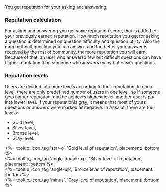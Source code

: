 You get reputation for your asking and answering.

### Reputation calculation

For asking and answering you get some reputation score, that is added to your previously earned reputation. How much reputation you get for asking a question is determined on question difficulty and question utility. Also the more difficult question you can answer, and the better your answer is received by the rest of community, the more reputation you will earn. Because of that, an user who answered few but difficult questions can have higher reputation than someone who answers many but easier questions.

### Reputation levels

Users are divided into more levels according to their reputation. In each level, there are only predefined number of users in one level, so if someone gets higher reputation, and he achieves highest level, another user is put into lower level. If your reputationis gray, it means that most of yours questions or answers were marked as negative. In Askalot, there are four levels:

- Gold level,
- Silver level,
- Bronze level,
- Gray level.

<div class="user-reputation user-reputation-gold user-reputation-lg user-reputation-inline %>">
  <%= tooltip_icon_tag 'star-o', 'Gold level of reputation', placement: :bottom %>
</div>

<div class="user-reputation user-reputation-silver user-reputation-lg user-reputation-inline %>">
  <%= tooltip_icon_tag 'angle-double-up', 'Silver level of reputation', placement: :bottom %>
</div>

<div class="user-reputation user-reputation-bronze user-reputation-lg user-reputation-inline %>">
  <%= tooltip_icon_tag 'angle-up', 'Bronze level of reputation', placement: :bottom %>
</div>

<div class="user-reputation user-reputation-negative user-reputation-lg user-reputation-inline %>">
  <%= tooltip_icon_tag 'minus', 'Gray level of reputation', placement: :bottom %>
</div>
